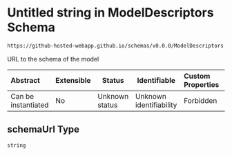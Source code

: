 # Untitled string in ModelDescriptors Schema

```txt
https://github-hosted-webapp.github.io/schemas/v0.0.0/ModelDescriptors.schema.json#/definitions/ModelDescriptor/properties/schemaUrl
```

URL to the schema of the model

| Abstract | Extensible | Status | Identifiable | Custom Properties | Additional Properties | Access Restrictions | Defined In |
| :-- | --- | --- | --- | :-- | --- | --- | --- |
| Can be instantiated | No | Unknown status | Unknown identifiability | Forbidden | Allowed | none | [ModelDescriptors.schema.json\*](../ModelDescriptors.schema.json "open original schema") |

## schemaUrl Type

`string`
